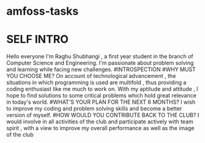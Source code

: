 # amfoss-tasks
# SELF INTRO
Hello everyone
I'm Raghu Shubhangi , a first year student in the branch of Computer Science and Engineering. I'm passionate about problem solving and learning while facing new challenges.
#INTROSPECTION
#WHY MUST YOU CHOOSE ME?
On account of technological advancement , the situations in which programming is used are multifold , thus providing a coding enthusiast like me much to work on. With my aptitude and attitude , I hope to find solutions to some critical problems which hold great relevance in today's world.
#WHAT'S YOUR PLAN FOR THE NEXT 6 MONTHS?
I wish to improve my coding and problem solving skills and become a better version of myself.
#HOW WOULD YOU CONTRIBUTE BACK TO THE CLUB?
I would involve in all activities of the club and participate actively with team spirit , with a view to improve my overall performance as well as the image of the club

